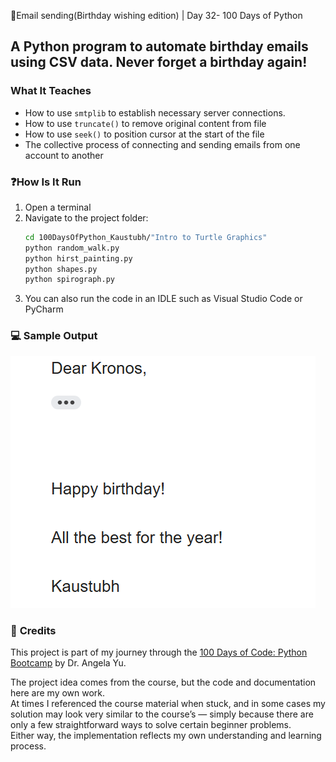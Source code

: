 📩Email sending(Birthday wishing edition) | Day 32- 100 Days of Python

## A Python program to automate birthday emails using CSV data. Never forget a birthday again!

### **What It Teaches**
 - How to use `smtplib` to establish necessary server connections.
 - How to use `truncate()` to remove original content from file
 - How to use `seek()` to position cursor at the start of the file
 - The collective process of connecting and sending emails from one account to another
### ❓**How Is It Run**

1. Open a terminal  
2. Navigate to the project folder:
   ```bash
   cd 100DaysOfPython_Kaustubh/"Intro to Turtle Graphics"
   python random_walk.py  
   python hirst_painting.py 
   python shapes.py
   python spirograph.py
   ```
3. You can also run the code in an IDLE such as Visual Studio Code or PyCharm
### 💻 **Sample Output**
![Hirst Painting](img.png)


### 🙏 **Credits**
This project is part of my journey through the 
[100 Days of Code: Python Bootcamp](https://www.udemy.com/course/100-days-of-code/) by Dr. Angela Yu.  

The project idea comes from the course, but the code and documentation here are my own work.  
At times I referenced the course material when stuck, and in some cases my solution may look very similar to the course’s — simply because there are only a few straightforward ways to solve certain beginner problems.  
Either way, the implementation reflects my own understanding and learning process.